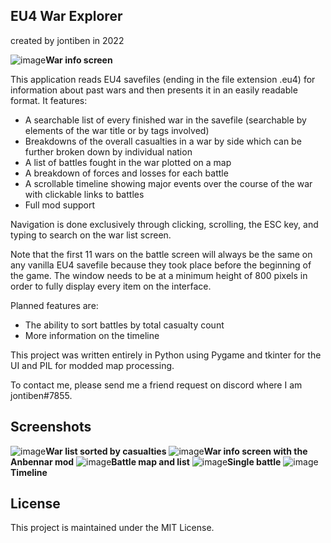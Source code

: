 ## EU4 War Explorer
created by jontiben in 2022

![image](https://user-images.githubusercontent.com/25780026/215621594-606c4e4a-c926-47df-a8a7-aca29d81b3ed.png)<b>War info screen</b>


This application reads EU4 savefiles (ending in the file extension .eu4) for information about past wars and then presents it in an easily readable format. It features:
- A searchable list of every finished war in the savefile (searchable by elements of the war title or by tags involved)
- Breakdowns of the overall casualties in a war by side which can be further broken down by individual nation
- A list of battles fought in the war plotted on a map
- A breakdown of forces and losses for each battle
- A scrollable timeline showing major events over the course of the war with clickable links to battles
- Full mod support

Navigation is done exclusively through clicking, scrolling, the ESC key, and typing to search on the war list screen.

Note that the first 11 wars on the battle screen will always be the same on any vanilla EU4 savefile because they took place before the beginning of the game. The window needs to be at a minimum height of 800 pixels in order to fully display every item on the interface.


Planned features are:
- The ability to sort battles by total casualty count
- More information on the timeline

This project was written entirely in Python using Pygame and tkinter for the UI and PIL for modded map processing.

To contact me, please send me a friend request on discord where I am jontiben#7855.

## Screenshots
![image](https://user-images.githubusercontent.com/25780026/215621041-c2097bb4-0bdf-4eb7-ac81-f70aa1284135.png)<b>War list sorted by casualties</b>
![image](https://user-images.githubusercontent.com/25780026/215620791-85f10890-ad74-4354-9f70-6f6646e9f57b.png)<b>War info screen with the Anbennar mod</b>
![image](https://user-images.githubusercontent.com/25780026/215621101-2b442076-eaf3-4306-957d-48fa14b590a2.png)<b>Battle map and list</b>
![image](https://user-images.githubusercontent.com/25780026/215621150-74549821-f098-4108-889c-c16845595da7.png)<b>Single battle</b>
![image](https://user-images.githubusercontent.com/25780026/215621186-83de2638-cfb0-4df5-886e-53f344fa47fb.png)<b>Timeline</b>

## License
This project is maintained under the MIT License.



